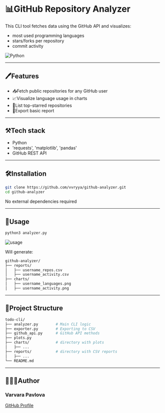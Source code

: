# 📊GitHub Repository Analyzer

This CLI tool fetches data using the GitHub API and visualizes:
- most used programming languages
- stars/forks per repository
- commit activity

![Python](https://img.shields.io/badge/Python-3.9+-blue?logo=python)

---

## 🖊️Features

- 📥Fetch public repositories for any GitHub user
- 📈Visualize language usage in charts
- 🌟List top-starred repositories
- 📝Export basic report

---

## ⚒️Tech stack

- Python
- 'requests', 'matplotlib', 'pandas'
- GitHub REST API

---

## 🛠️Installation

```bash
git clone https://github.com/vvryya/github-analyzer.git
cd github-analyzer
```

No external dependencies required

---

## 👀Usage

```bash
python3 analyzer.py
```

![usage](https://media0.giphy.com/media/v1.Y2lkPTc5MGI3NjExd3hwejU1amxja29sNjl0ajFvdGwyaXMxcW85b2Vka3lkYjExajN2biZlcD12MV9pbnRlcm5hbF9naWZfYnlfaWQmY3Q9Zw/OrGombmLdJ4QH6FGUE/giphy.gif)

Will generate:

```bash
github-analyzer/
├── reports/
│   ├── username_repos.csv
│   ├── username_activity.csv
├── charts/
│   ├── username_languages.png
│   ├── username_activity.png
```

---

## 📂Project Structure

```bash
todo-cli/
├── analyzer.py        # Main CLI logic
├── exporter.py        # Exporting to CSV
├── github_api.py      # GitHub API methods
├── plots.py
├── charts/            # directory with plots
│   ├── ...
├── reports/           # directory with CSV reports
│   ├── ...
└── README.md
```

--- 

## 👩🏼‍💻Author

### Varvara Pavlova

[GitHub Profile](https://github.com/vvryya)